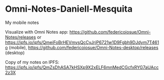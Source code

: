 # Omni-Notes-Daniell-Mesquita

My mobile notes

Visualize with Omni Notes app: https://github.com/federicoiosue/Omni-Notes/releases or https://ipfs.io/ipfs/QmeiFoBrHEVmvsQcCyJrjP6721w1D9Fgbh9DJdym7T461o (mobile), https://github.com/federicoiosue/Omni-Notes-desktop/releases (desktop)

Copy of my notes on IPFS: https://ipfs.io/ipfs/QmZsDhASA7kHSXp9X2xELF6mnMedCGcfxRYG7aUAcc2z3X
